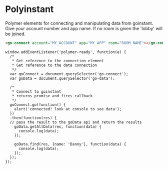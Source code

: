 Polyinstant
==========

Polymer elements for connecting and manipulating data from goinstant.
Give your account number and app name. If no room is given the 'lobby' will be joined.

```HTML
<go-connect account="MY_ACCOUNT" app="MY_APP" room="ROOM_NAME"></go-connect>
```

```JS
window.addEventListener('polymer-ready', function(e) {
  /*
   * Get reference to the connection element
   * Get reference to the data connection
   */
  var goConnect = document.querySelector('go-connect');
  var goData = document.querySelector('go-data');

  /*
   * Connect to goinstant
   * returns promise and fires callback
   */
  goConnect.go(function() {
    alert('connected! look at console to see data');
  })
  .then(function(res) {
  // pass the result to the goData api and return the results
    goData.getAllData(res, function(data) {
      console.log(data);
    });

    goData.find(res, {name: 'Danny'}, function(data) {
      console.log(data);
    });
  });
});
```
